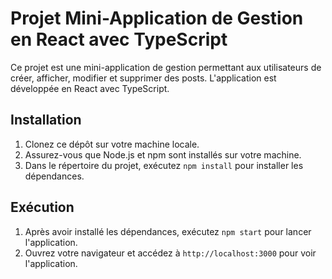 # Projet Mini-Application de Gestion en React avec TypeScript

Ce projet est une mini-application de gestion permettant aux utilisateurs de créer, afficher, modifier et supprimer des posts. L'application est développée en React avec TypeScript.

## Installation

1. Clonez ce dépôt sur votre machine locale.
2. Assurez-vous que Node.js et npm sont installés sur votre machine.
3. Dans le répertoire du projet, exécutez `npm install` pour installer les dépendances.

## Exécution

1. Après avoir installé les dépendances, exécutez `npm start` pour lancer l'application.
2. Ouvrez votre navigateur et accédez à `http://localhost:3000` pour voir l'application.
